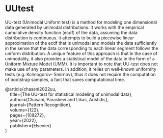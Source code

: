 # UUtest

UU-test (Unimodal Uniform test) is a method for modeling one dimensional data generated by unimodal distributions. It works with the empirical cumulative density function (ecdf) of the data, assuming the data distribution is continuous. It attempts to build a piecewise linear approximation of the ecdf that is unimodal and models the data sufficiently in the sense that the data corresponding to each linear segment follows the uniform distribution. A unique feature of this approach is that in the case of unimodality, it also provides a statistical model of the data in the form of a Uniform Mixture Model (UMM). It is important to note that UU-test does not make use of any parameters. In addition, it relies on well-known uniformity tests (e.g. Kolmogorov- Smirnov), thus it does not require the computation of bootstrap samples, a fact that saves computational time. 



@article{chasani2022uu,  
  &nbsp;&nbsp;&nbsp;&nbsp;title={The UU-test for statistical modeling of unimodal data},  
  &nbsp;&nbsp;&nbsp;&nbsp;author={Chasani, Paraskevi and Likas, Aristidis},  
  &nbsp;&nbsp;&nbsp;&nbsp;journal={Pattern Recognition},  
  &nbsp;&nbsp;&nbsp;&nbsp;volume={122},  
  &nbsp;&nbsp;&nbsp;&nbsp;pages={108272},  
  &nbsp;&nbsp;&nbsp;&nbsp;year={2022},  
  &nbsp;&nbsp;&nbsp;&nbsp;publisher={Elsevier}  
}
